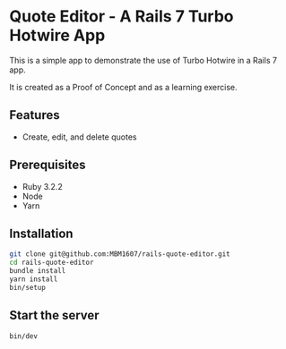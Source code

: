 # Quote Editor - A Rails 7 Turbo Hotwire App

This is a simple app to demonstrate the use
of Turbo Hotwire in a Rails 7 app.

It is created as a Proof of Concept and as a learning exercise.

## Features

- Create, edit, and delete quotes

## Prerequisites

- Ruby 3.2.2
- Node
- Yarn

## Installation

```bash
git clone git@github.com:MBM1607/rails-quote-editor.git
cd rails-quote-editor
bundle install
yarn install
bin/setup
```

## Start the server

```bash
bin/dev
```
